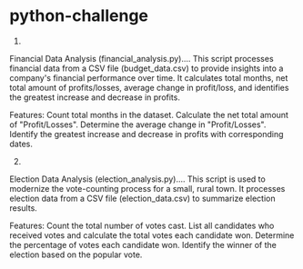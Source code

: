 # python-challenge

1.
Financial Data Analysis (financial_analysis.py)....
This script processes financial data from a CSV file (budget_data.csv) to provide insights into a company's financial performance over time. It calculates total months, net total amount of profits/losses, average change in profit/loss, and identifies the greatest increase and decrease in profits.

Features:
Count total months in the dataset.
Calculate the net total amount of "Profit/Losses".
Determine the average change in "Profit/Losses".
Identify the greatest increase and decrease in profits with corresponding dates.

2.
Election Data Analysis (election_analysis.py)....
This script is used to modernize the vote-counting process for a small, rural town. It processes election data from a CSV file (election_data.csv) to summarize election results.

Features:
Count the total number of votes cast.
List all candidates who received votes and calculate the total votes each candidate won.
Determine the percentage of votes each candidate won.
Identify the winner of the election based on the popular vote.
